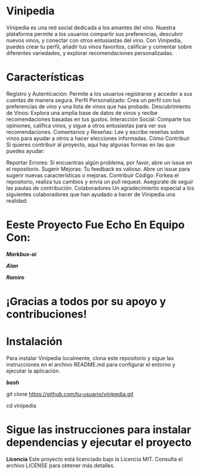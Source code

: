 # Vinipedia
Vinipedia es una red social dedicada a los amantes del vino. Nuestra plataforma permite a los usuarios compartir sus preferencias, descubrir nuevos vinos, y conectar con otros entusiastas del vino. Con Vinipedia, puedes crear tu perfil, añadir tus vinos favoritos, calificar y comentar sobre diferentes variedades, y explorar recomendaciones personalizadas.

# Características
Registro y Autenticación: Permite a los usuarios registrarse y acceder a sus cuentas de manera segura.
Perfil Personalizado: Crea un perfil con tus preferencias de vino y una lista de vinos que has probado.
Descubrimiento de Vinos: Explora una amplia base de datos de vinos y recibe recomendaciones basadas en tus gustos.
Interacción Social: Comparte tus opiniones, califica vinos, y sigue a otros entusiastas para ver sus recomendaciones.
Comentarios y Reseñas: Lee y escribe reseñas sobre vinos para ayudar a otros a hacer elecciones informadas.
Cómo Contribuir
Si quieres contribuir al proyecto, aquí hay algunas formas en las que puedes ayudar:

Reportar Errores: Si encuentras algún problema, por favor, abre un issue en el repositorio.
Sugerir Mejoras: Tu feedback es valioso. Abre un issue para sugerir nuevas características o mejoras.
Contribuir Código: Forkea el repositorio, realiza tus cambios y envía un pull request. Asegúrate de seguir las pautas de contribución.
Colaboradores
Un agradecimiento especial a los siguientes colaboradores que han ayudado a hacer de Vinipedia una realidad:

# Eeste Proyecto Fue Echo En Equipo Con:
***Markbus-ai***

***Alan***

***Ramiro***
# ¡Gracias a todos por su apoyo y contribuciones!

# Instalación
Para instalar Vinipedia localmente, clona este repositorio y sigue las instrucciones en el archivo README.md para configurar el entorno y ejecutar la aplicación.

***bash***

git clone https://github.com/tu-usuario/vinipedia.git

cd vinipedia

# Sigue las instrucciones para instalar dependencias y ejecutar el proyecto
**Licencia**
Este proyecto está licenciado bajo la Licencia MIT. Consulta el archivo LICENSE para obtener más detalles.


